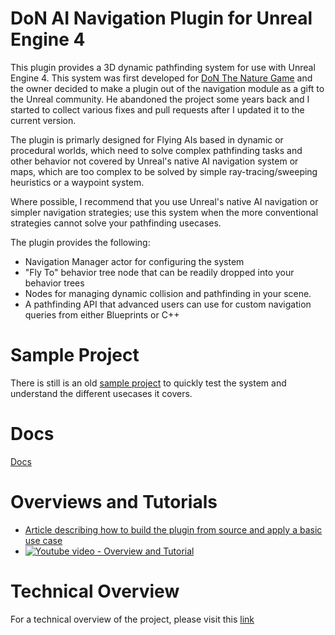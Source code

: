 # DoN AI Navigation Plugin for Unreal Engine 4
This plugin provides a 3D dynamic pathfinding system for use with Unreal Engine 4. This system was first developed for [DoN The Nature Game](http://www.drunkonnectar.com/) and the owner decided to make a plugin out of the navigation module as a gift to the Unreal community. He abandoned the project some years back and I started to collect various fixes and pull requests after I updated it to the current version.

The plugin is primarly designed for Flying AIs based in dynamic or procedural worlds, which need to solve complex pathfinding tasks and other behavior not covered by Unreal's native AI navigation system or maps, which are too complex to be solved by simple ray-tracing/sweeping heuristics or a waypoint system.

Where possible, I recommend that you use Unreal's native AI navigation or simpler navigation strategies; use this system when the more conventional strategies cannot solve your pathfinding usecases.

The plugin provides the following:
* Navigation Manager actor for configuring the system
* "Fly To" behavior tree node that can be readily dropped into your behavior trees
* Nodes for managing dynamic collision and pathfinding in your scene.
* A pathfinding API that advanced users can use for custom navigation queries from either Blueprints or C++

# Sample Project
There is still is an old [sample project](http://www.drunkonnectar.com/3d-pathfinding-ue4/) to quickly test the system and understand the different usecases it covers.

# Docs

[Docs](http://www.drunkonnectar.com/don-3d-flying-ai-documentation/)

# Overviews and Tutorials
* [Article describing how to build the plugin from source and apply a basic use case](https://medium.com/anti-clickbait-coalition/3d-pathfinding-in-unreal-engine-9b04f58ca50c?source=friends_link&sk=aeb7269c3c85841f87bb7ca99658c176)
* [![Youtube video - Overview and Tutorial](http://www.drunkonnectar.com/wp-content/uploads/2016/03/ThumbnailWithYoutubeIcon.jpg)](https://www.youtube.com/watch?v=6Tr_K551zvI)

# Technical Overview
For a technical overview of the project, please visit this [link](http://www.drunkonnectar.com/3d-pathfinding-ue4/#TechnicalOverview)

